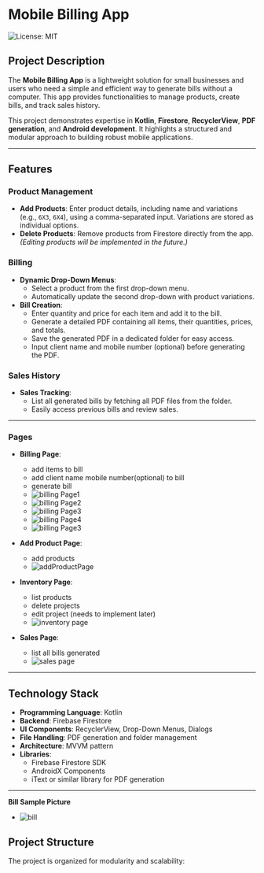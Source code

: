 # **Mobile Billing App**

![License: MIT](https://img.shields.io/badge/License-MIT-green)

## **Project Description**

The **Mobile Billing App** is a lightweight solution for small businesses and users who need a simple and efficient way to generate bills without a computer. This app provides functionalities to manage products, create bills, and track sales history.

This project demonstrates expertise in **Kotlin**, **Firestore**, **RecyclerView**, **PDF generation**, and **Android development**. It highlights a structured and modular approach to building robust mobile applications.

---

## **Features**

### **Product Management**
- **Add Products**: Enter product details, including name and variations (e.g., `6X3`, `6X4`), using a comma-separated input. Variations are stored as individual options.
- **Delete Products**: Remove products from Firestore directly from the app. *(Editing products will be implemented in the future.)*

### **Billing**
- **Dynamic Drop-Down Menus**:
  - Select a product from the first drop-down menu.
  - Automatically update the second drop-down with product variations.
- **Bill Creation**:
  - Enter quantity and price for each item and add it to the bill.
  - Generate a detailed PDF containing all items, their quantities, prices, and totals.
  - Save the generated PDF in a dedicated folder for easy access.
  - Input client name and mobile number (optional) before generating the PDF.

### **Sales History**
- **Sales Tracking**:
  - List all generated bills by fetching all PDF files from the folder.
  - Easily access previous bills and review sales.

---
### **Pages**
- **Billing Page**:
  - add items to bill
  - add client name mobile number(optional) to bill
  - generate bill
  - ![billing Page1](screenshots/Screenshot_20241120_005855_ECWorld.jpg "billing Page")
  - ![billing Page2](screenshots/Screenshot_20241120_005916_ECWorld.jpg "billing Page")
  - ![billing Page3](screenshots/Screenshot_20241120_010025_ECWorld.jpg "billing Page")
  - ![billing Page4](screenshots/Screenshot_20241120_010120_ECWorld.jpg "billing Page")
  - ![billing Page3](screenshots/Screenshot_20241120_010132_ECWorld.jpg "billing Page")

- **Add Product Page**:
  - add products
  - ![addProductPage](screenshots/Screenshot_20241120_005602_ECWorld.jpg "addProduct Page")
  
- **Inventory Page**:
  - list products 
  - delete projects
  - edit project (needs to implement later)
  - ![inventory page](screenshots/Screenshot_20241120_010246_ECWorld.jpg "inventory Page")
  
- **Sales Page**:
  - list all bills generated
  - ![sales page](screenshots/Screenshot_20241120_010314_ECWorld.jpg "sales Page")

---


## **Technology Stack**
- **Programming Language**: Kotlin
- **Backend**: Firebase Firestore
- **UI Components**: RecyclerView, Drop-Down Menus, Dialogs
- **File Handling**: PDF generation and folder management
- **Architecture**: MVVM pattern
- **Libraries**:
  - Firebase Firestore SDK
  - AndroidX Components
  - iText or similar library for PDF generation

---

**Bill Sample Picture**
- ![bill](screenshots/Screenshot_20241120_010357_OneDrive.jpg "bill")

## **Project Structure**
The project is organized for modularity and scalability:

